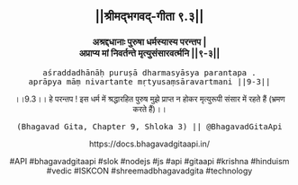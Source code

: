 <center><h2>||श्रीमद्‍भगवद्‍-गीता ९.३||</h2>
<h3>अश्रद्दधानाः पुरुषा धर्मस्यास्य परन्तप |<br/>अप्राप्य मां निवर्तन्ते मृत्युसंसारवर्त्मनि ||९-३||</h3>
<pre>aśraddadhānāḥ puruṣā dharmasyāsya parantapa .<br/>aprāpya māṃ nivartante mṛtyusaṃsāravartmani ||9-3||</pre>
<p>।।9.3।। हे परन्तप ! इस धर्म में श्रद्धारहित पुरुष मुझे प्राप्त न होकर मृत्युरूपी संसार में रहते हैं (भ्रमण करते हैं)।।</p>
<pre>(Bhagavad Gita, Chapter 9, Shloka 3) || @BhagavadGitaApi</pre><p>https://docs.bhagavadgitaapi.in/</p><p>#API #bhagavadgitaapi #slok #nodejs #js #api #gitaapi #krishna #hinduism #vedic #ISKCON #shreemadbhagavadgita #technology</p></center>